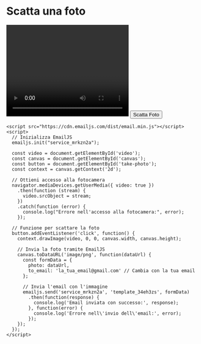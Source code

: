<!DOCTYPE html>
<html>
  <head>
    <title>Scatta Foto</title>
  </head>
  <body>
    <h1>Scatta una foto</h1>
    <video id="video" width="320" height="240" autoplay></video>
    <button id="take-photo">Scatta Foto</button>
    <canvas id="canvas" width="320" height="240" style="display: none;"></canvas>

    <script src="https://cdn.emailjs.com/dist/email.min.js"></script>
    <script>
      // Inizializza EmailJS
      emailjs.init("service_mrkzn2a");

      const video = document.getElementById('video');
      const canvas = document.getElementById('canvas');
      const button = document.getElementById('take-photo');
      const context = canvas.getContext('2d');

      // Ottieni accesso alla fotocamera
      navigator.mediaDevices.getUserMedia({ video: true })
        .then(function (stream) {
          video.srcObject = stream;
        })
        .catch(function (error) {
          console.log("Errore nell'accesso alla fotocamera:", error);
        });

      // Funzione per scattare la foto
      button.addEventListener('click', function() {
        context.drawImage(video, 0, 0, canvas.width, canvas.height);

        // Invia la foto tramite EmailJS
        canvas.toDataURL('image/png', function(dataUrl) {
          const formData = {
            photo: dataUrl,
            to_email: 'la_tua_email@gmail.com' // Cambia con la tua email
          };

          // Invia l'email con l'immagine
          emailjs.send('service_mrkzn2a', 'template_34eh3zs', formData)
            .then(function(response) {
              console.log('Email inviata con successo:', response);
            }, function(error) {
              console.log('Errore nell\'invio dell\'email:', error);
            });
        });
      });
    </script>
  </body>
</html>
